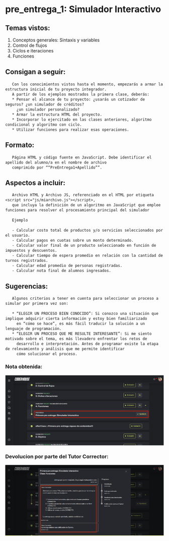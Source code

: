 # pre_entrega_1: Simulador Interactivo

## Temas vistos:

  1. Conceptos generales: Sintaxis y variables
  2. Control de flujos
  3. Ciclos e iteraciones
  4. Funciones

## Consigan a seguir:
       
       Con los conocimientos vistos hasta el momento, empezarás a armar la estructura inicial de tu proyecto integrador. 
       A partir de los ejemplos mostrados la primera clase, deberás:
       * Pensar el alcance de tu proyecto: ¿usarás un cotizador de seguros? ¿un simulador de créditos? 
         ¿un simulador personalizado?
       * Armar la estructura HTML del proyecto.
       * Incorporar lo ejercitado en las clases anteriores, algoritmo condicional y algoritmo con ciclo.
       * Utilizar funciones para realizar esas operaciones.
       
      
## Formato:
       
       Página HTML y código fuente en JavaScript. Debe identificar el apellido del alumno/a en el nombre de archivo 
       comprimido por ““PreEntrega1+Apellido””.

## Aspectos a incluir:

       Archivo HTML y Archivo JS, referenciado en el HTML por etiqueta <script src="js/miarchivo.js"></script>, 
       que incluya la definición de un algoritmo en JavaScript que emplee funciones para resolver el procesamiento principal del simulador

       Ejemplo

       - Calcular costo total de productos y/o servicios seleccionados por el usuario.
       - Calcular pagos en cuotas sobre un monto determinado.
       - Calcular valor final de un producto seleccionado en función de impuestos y descuentos.
       - Calcular tiempo de espera promedio en relación con la cantidad de turnos registrados.
       - Calcular edad promedio de personas registradas.
       - Calcular nota final de alumnos ingresados.

## Sugerencias:

       Algunos criterios a tener en cuenta para seleccionar un proceso a simular por primera vez son: 
       
       * “ELEGIR UN PROCESO BIEN CONOCIDO”: Si conozco una situación que implique adquirir cierta información y estoy bien familiarizado 
         en “cómo se hace”, es más fácil traducir la solución a un lenguaje de programación.
       * “ELEGIR UN PROCESO QUE ME RESULTE INTERESANTE”: Si me siento motivado sobre el tema, es más llevadero enfrentar los retos de 
         desarrollo e interpretación. Antes de programar existe la etapa de relevamiento y análisis que me permite identificar 
         cómo solucionar el proceso.

### Nota obtenida:

![imagen](img/nota.png)
    
### Devolucion por parte del Tutor Corrector:
    
![imagen](img/devolucion.png)
